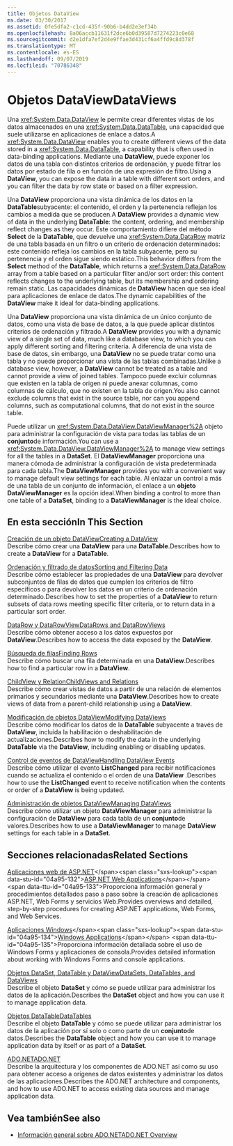 ```yaml
---
title: Objetos DataView
ms.date: 03/30/2017
ms.assetid: 0fe5dfa2-c1cd-435f-90b6-b4dd2e3ef34b
ms.openlocfilehash: 8a06accb11631f2dce6b0d39587d7274223c0e68
ms.sourcegitcommit: d2e1dfa7ef2d4e9ffae3d431cf6a4ffd9c8d378f
ms.translationtype: MT
ms.contentlocale: es-ES
ms.lasthandoff: 09/07/2019
ms.locfileid: "70786348"
---
```

# <a name="dataviews"></a><span data-ttu-id="04a95-102">Objetos DataView</span><span class="sxs-lookup"><span data-stu-id="04a95-102">DataViews</span></span>
<span data-ttu-id="04a95-103">Una <xref:System.Data.DataView> le permite crear diferentes vistas de los datos almacenados en una <xref:System.Data.DataTable>, una capacidad que suele utilizarse en aplicaciones de enlace a datos.</span><span class="sxs-lookup"><span data-stu-id="04a95-103">A <xref:System.Data.DataView> enables you to create different views of the data stored in a <xref:System.Data.DataTable>, a capability that is often used in data-binding applications.</span></span> <span data-ttu-id="04a95-104">Mediante una **DataView**, puede exponer los datos de una tabla con distintos criterios de ordenación, y puede filtrar los datos por estado de fila o en función de una expresión de filtro.</span><span class="sxs-lookup"><span data-stu-id="04a95-104">Using a **DataView**, you can expose the data in a table with different sort orders, and you can filter the data by row state or based on a filter expression.</span></span>  
  
 <span data-ttu-id="04a95-105">Una **DataView** proporciona una vista dinámica de los datos en la **DataTable**subyacente: el contenido, el orden y la pertenencia reflejan los cambios a medida que se producen.</span><span class="sxs-lookup"><span data-stu-id="04a95-105">A **DataView** provides a dynamic view of data in the underlying **DataTable**: the content, ordering, and membership reflect changes as they occur.</span></span> <span data-ttu-id="04a95-106">Este comportamiento difiere del método **Select** de la **DataTable**, que devuelve una <xref:System.Data.DataRow> matriz de una tabla basada en un filtro o un criterio de ordenación determinados: este contenido refleja los cambios en la tabla subyacente, pero su pertenencia y el orden sigue siendo estático.</span><span class="sxs-lookup"><span data-stu-id="04a95-106">This behavior differs from the **Select** method of the **DataTable**, which returns a <xref:System.Data.DataRow> array from a table based on a particular filter and/or sort order: this content reflects changes to the underlying table, but its membership and ordering remain static.</span></span> <span data-ttu-id="04a95-107">Las capacidades dinámicas de **DataView** hacen que sea ideal para aplicaciones de enlace de datos.</span><span class="sxs-lookup"><span data-stu-id="04a95-107">The dynamic capabilities of the **DataView** make it ideal for data-binding applications.</span></span>  
  
 <span data-ttu-id="04a95-108">Una **DataView** proporciona una vista dinámica de un único conjunto de datos, como una vista de base de datos, a la que puede aplicar distintos criterios de ordenación y filtrado.</span><span class="sxs-lookup"><span data-stu-id="04a95-108">A **DataView** provides you with a dynamic view of a single set of data, much like a database view, to which you can apply different sorting and filtering criteria.</span></span> <span data-ttu-id="04a95-109">A diferencia de una vista de base de datos, sin embargo, una **DataView** no se puede tratar como una tabla y no puede proporcionar una vista de las tablas combinadas.</span><span class="sxs-lookup"><span data-stu-id="04a95-109">Unlike a database view, however, a **DataView** cannot be treated as a table and cannot provide a view of joined tables.</span></span> <span data-ttu-id="04a95-110">Tampoco puede excluir columnas que existen en la tabla de origen ni puede anexar columnas, como columnas de cálculo, que no existen en la tabla de origen.</span><span class="sxs-lookup"><span data-stu-id="04a95-110">You also cannot exclude columns that exist in the source table, nor can you append columns, such as computational columns, that do not exist in the source table.</span></span>  
  
 <span data-ttu-id="04a95-111">Puede utilizar un <xref:System.Data.DataView.DataViewManager%2A> objeto para administrar la configuración de vista para todas las tablas de un **conjunto**de información.</span><span class="sxs-lookup"><span data-stu-id="04a95-111">You can use a <xref:System.Data.DataView.DataViewManager%2A> to manage view settings for all the tables in a **DataSet**.</span></span> <span data-ttu-id="04a95-112">El **DataViewManager** proporciona una manera cómoda de administrar la configuración de vista predeterminada para cada tabla.</span><span class="sxs-lookup"><span data-stu-id="04a95-112">The **DataViewManager** provides you with a convenient way to manage default view settings for each table.</span></span> <span data-ttu-id="04a95-113">Al enlazar un control a más de una tabla de un conjunto de información, el enlace a un **objeto** **DataViewManager** es la opción ideal.</span><span class="sxs-lookup"><span data-stu-id="04a95-113">When binding a control to more than one table of a **DataSet**, binding to a **DataViewManager** is the ideal choice.</span></span>  
  
## <a name="in-this-section"></a><span data-ttu-id="04a95-114">En esta sección</span><span class="sxs-lookup"><span data-stu-id="04a95-114">In This Section</span></span>  
 [<span data-ttu-id="04a95-115">Creación de un objeto DataView</span><span class="sxs-lookup"><span data-stu-id="04a95-115">Creating a DataView</span></span>](creating-a-dataview.md)  
 <span data-ttu-id="04a95-116">Describe cómo crear una **DataView** para una **DataTable**.</span><span class="sxs-lookup"><span data-stu-id="04a95-116">Describes how to create a **DataView** for a **DataTable**.</span></span>  
  
 [<span data-ttu-id="04a95-117">Ordenación y filtrado de datos</span><span class="sxs-lookup"><span data-stu-id="04a95-117">Sorting and Filtering Data</span></span>](sorting-and-filtering-data.md)  
 <span data-ttu-id="04a95-118">Describe cómo establecer las propiedades de una **DataView** para devolver subconjuntos de filas de datos que cumplen los criterios de filtro específicos o para devolver los datos en un criterio de ordenación determinado.</span><span class="sxs-lookup"><span data-stu-id="04a95-118">Describes how to set the properties of a **DataView** to return subsets of data rows meeting specific filter criteria, or to return data in a particular sort order.</span></span>  
  
 [<span data-ttu-id="04a95-119">DataRow y DataRowView</span><span class="sxs-lookup"><span data-stu-id="04a95-119">DataRows and DataRowViews</span></span>](datarows-and-datarowviews.md)  
 <span data-ttu-id="04a95-120">Describe cómo obtener acceso a los datos expuestos por **DataView**.</span><span class="sxs-lookup"><span data-stu-id="04a95-120">Describes how to access the data exposed by the **DataView**.</span></span>  
  
 [<span data-ttu-id="04a95-121">Búsqueda de filas</span><span class="sxs-lookup"><span data-stu-id="04a95-121">Finding Rows</span></span>](finding-rows.md)  
 <span data-ttu-id="04a95-122">Describe cómo buscar una fila determinada en una **DataView**.</span><span class="sxs-lookup"><span data-stu-id="04a95-122">Describes how to find a particular row in a **DataView**.</span></span>  
  
 [<span data-ttu-id="04a95-123">ChildView y Relation</span><span class="sxs-lookup"><span data-stu-id="04a95-123">ChildViews and Relations</span></span>](childviews-and-relations.md)  
 <span data-ttu-id="04a95-124">Describe cómo crear vistas de datos a partir de una relación de elementos primarios y secundarios mediante una **DataView**.</span><span class="sxs-lookup"><span data-stu-id="04a95-124">Describes how to create views of data from a parent-child relationship using a **DataView**.</span></span>  
  
 [<span data-ttu-id="04a95-125">Modificación de objetos DataView</span><span class="sxs-lookup"><span data-stu-id="04a95-125">Modifying DataViews</span></span>](modifying-dataviews.md)  
 <span data-ttu-id="04a95-126">Describe cómo modificar los datos de la **DataTable** subyacente a través de **DataView**, incluida la habilitación o deshabilitación de actualizaciones.</span><span class="sxs-lookup"><span data-stu-id="04a95-126">Describes how to modify the data in the underlying **DataTable** via the **DataView**, including enabling or disabling updates.</span></span>  
  
 [<span data-ttu-id="04a95-127">Control de eventos de DataView</span><span class="sxs-lookup"><span data-stu-id="04a95-127">Handling DataView Events</span></span>](handling-dataview-events.md)  
 <span data-ttu-id="04a95-128">Describe cómo utilizar el evento **ListChanged** para recibir notificaciones cuando se actualiza el contenido o el orden de una **DataView** .</span><span class="sxs-lookup"><span data-stu-id="04a95-128">Describes how to use the **ListChanged** event to receive notification when the contents or order of a **DataView** is being updated.</span></span>  
  
 [<span data-ttu-id="04a95-129">Administración de objetos DataView</span><span class="sxs-lookup"><span data-stu-id="04a95-129">Managing DataViews</span></span>](managing-dataviews.md)  
 <span data-ttu-id="04a95-130">Describe cómo utilizar un objeto **DataViewManager** para administrar la configuración de **DataView** para cada tabla de un **conjunto**de valores.</span><span class="sxs-lookup"><span data-stu-id="04a95-130">Describes how to use a **DataViewManager** to manage **DataView** settings for each table in a **DataSet**.</span></span>  
  
## <a name="related-sections"></a><span data-ttu-id="04a95-131">Secciones relacionadas</span><span class="sxs-lookup"><span data-stu-id="04a95-131">Related Sections</span></span>  
 <span data-ttu-id="04a95-132">[Aplicaciones web de ASP.NET](https://docs.microsoft.com/previous-versions/655cec97(v=vs.100))</span><span class="sxs-lookup"><span data-stu-id="04a95-132">[ASP.NET Web Applications](https://docs.microsoft.com/previous-versions/655cec97(v=vs.100))</span></span>  
 <span data-ttu-id="04a95-133">Proporciona información general y procedimientos detallados paso a paso sobre la creación de aplicaciones ASP.NET, Web Forms y servicios Web.</span><span class="sxs-lookup"><span data-stu-id="04a95-133">Provides overviews and detailed, step-by-step procedures for creating ASP.NET applications, Web Forms, and Web Services.</span></span>  
  
 <span data-ttu-id="04a95-134">[Aplicaciones Windows](https://docs.microsoft.com/previous-versions/ms184421(v=vs.100))</span><span class="sxs-lookup"><span data-stu-id="04a95-134">[Windows Applications](https://docs.microsoft.com/previous-versions/ms184421(v=vs.100))</span></span>  
 <span data-ttu-id="04a95-135">Proporciona información detallada sobre el uso de Windows Forms y aplicaciones de consola.</span><span class="sxs-lookup"><span data-stu-id="04a95-135">Provides detailed information about working with Windows Forms and console applications.</span></span>  
  
 [<span data-ttu-id="04a95-136">Objetos DataSet, DataTable y DataView</span><span class="sxs-lookup"><span data-stu-id="04a95-136">DataSets, DataTables, and DataViews</span></span>](index.md)  
 <span data-ttu-id="04a95-137">Describe el objeto **DataSet** y cómo se puede utilizar para administrar los datos de la aplicación.</span><span class="sxs-lookup"><span data-stu-id="04a95-137">Describes the **DataSet** object and how you can use it to manage application data.</span></span>  
  
 [<span data-ttu-id="04a95-138">Objetos DataTable</span><span class="sxs-lookup"><span data-stu-id="04a95-138">DataTables</span></span>](datatables.md)  
 <span data-ttu-id="04a95-139">Describe el objeto **DataTable** y cómo se puede utilizar para administrar los datos de la aplicación por sí solo o como parte de un **conjunto**de datos.</span><span class="sxs-lookup"><span data-stu-id="04a95-139">Describes the **DataTable** object and how you can use it to manage application data by itself or as part of a **DataSet**.</span></span>  
  
 [<span data-ttu-id="04a95-140">ADO.NET</span><span class="sxs-lookup"><span data-stu-id="04a95-140">ADO.NET</span></span>](../index.md)  
 <span data-ttu-id="04a95-141">Describe la arquitectura y los componentes de ADO.NET así como su uso para obtener acceso a orígenes de datos existentes y administrar los datos de las aplicaciones.</span><span class="sxs-lookup"><span data-stu-id="04a95-141">Describes the ADO.NET architecture and components, and how to use ADO.NET to access existing data sources and manage application data.</span></span>  
  
## <a name="see-also"></a><span data-ttu-id="04a95-142">Vea también</span><span class="sxs-lookup"><span data-stu-id="04a95-142">See also</span></span>

- [<span data-ttu-id="04a95-143">Información general sobre ADO.NET</span><span class="sxs-lookup"><span data-stu-id="04a95-143">ADO.NET Overview</span></span>](../ado-net-overview.md)
